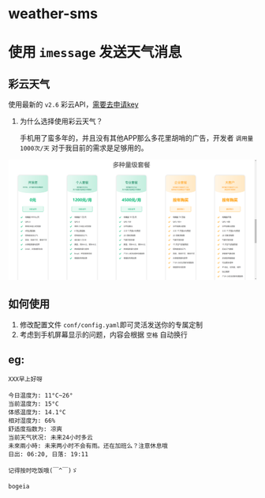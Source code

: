 # weather-sms

# 使用 `imessage` 发送天气消息

## 彩云天气
使用最新的 `v2.6` 彩云API，[需要去申请key](http://caiyunapp.com/api/weather_intro.html)
1. 为什么选择使用彩云天气？

   手机用了蛮多年的，并且没有其他APP那么多花里胡哨的广告，开发者 `调用量1000次/天` 对于我目前的需求是足够用的。

![image](./docs/images/caiyun.png)

## 如何使用
1. 修改配置文件 `conf/config.yaml`即可灵活发送你的专属定制
2. 考虑到手机屏幕显示的问题，内容会根据 `空格` 自动换行


## eg:
```text
XXX早上好呀

今日温度为: 11°C~26°
当前温度为: 15°C
体感温度为: 14.1°C
相对湿度为: 66%
舒适度指数为: 凉爽
当前天气状况: 未来24小时多云
未來兩小時: 未来两小时不会有雨。还在加班么？注意休息哦
日出: 06:20, 日落: 19:11

记得按时吃饭哦(￣^￣)ゞ

bogeia
```